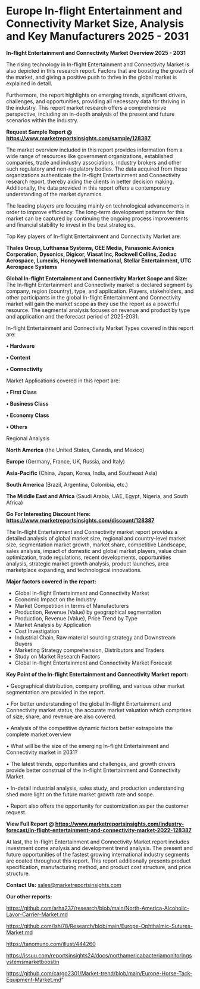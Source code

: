 # Europe In-flight Entertainment and Connectivity Market Size, Analysis and Key Manufacturers 2025 - 2031

<Strong> In-flight Entertainment and Connectivity Market Overview 2025 - 2031</strong>

The rising technology in In-flight Entertainment and Connectivity Market is also depicted in this research report. Factors that are boosting the growth of the market, and giving a positive push to thrive in the global market is explained in detail.

Furthermore, the report highlights on emerging trends, significant drivers, challenges, and opportunities, providing all necessary data for thriving in the industry. This report market research offers a comprehensive perspective, including an in-depth analysis of the present and future scenarios within the industry.

<strong>Request Sample Report @ <a href=https://www.marketreportsinsights.com/sample/128387>https://www.marketreportsinsights.com/sample/128387</a></strong>

The market overview included in this report provides information from a wide range of resources like government organizations, established companies, trade and industry associations, industry brokers and other such regulatory and non-regulatory bodies. The data acquired from these organizations authenticate the In-flight Entertainment and Connectivity research report, thereby aiding the clients in better decision making. Additionally, the data provided in this report offers a contemporary understanding of the market dynamics.

The leading players are focusing mainly on technological advancements in order to improve efficiency. The long-term development patterns for this market can be captured by continuing the ongoing process improvements and financial stability to invest in the best strategies.

Top Key players of In-flight Entertainment and Connectivity Market are:

<strong>Thales Group, Lufthansa Systems, GEE Media, Panasonic Avionics Corporation, Dysonics, Digicor, Viasat Inc, Rockwell Collins, Zodiac Aerospace, Lumexis, Honeywell International, Stellar Entertainment, UTC Aerospace Systems</strong>

<strong><b>Global In-flight Entertainment and Connectivity Market Scope and Size:</b></strong>
The In-flight Entertainment and Connectivity market is declared segment by company, region (country), type, and application. Players, stakeholders, and other participants in the global In-flight Entertainment and Connectivity market will gain the market scope as they use the report as a powerful resource. The segmental analysis focuses on revenue and product by type and application and the forecast period of 2025-2031.

In-flight Entertainment and Connectivity Market Types covered in this report are:

<strong>• Hardware

• Content

• Connectivity</strong>

Market Applications covered in this report are:

<strong>• First Class

• Business Class

• Economy Class

• Others</strong> 

Regional Analysis

<strong>North America</strong> (the United States, Canada, and Mexico)

<strong>Europe</strong> (Germany, France, UK, Russia, and Italy)

<strong>Asia-Pacific</strong> (China, Japan, Korea, India, and Southeast Asia)

<strong>South America</strong> (Brazil, Argentina, Colombia, etc.)

<strong>The Middle East and Africa</strong> (Saudi Arabia, UAE, Egypt, Nigeria, and South Africa)

<strong>Go For Interesting Discount Here: <a href=https://www.marketreportsinsights.com/discount/128387>https://www.marketreportsinsights.com/discount/128387</a></strong>

The In-flight Entertainment and Connectivity market report provides a detailed analysis of global market size, regional and country-level market size, segmentation market growth, market share, competitive Landscape, sales analysis, impact of domestic and global market players, value chain optimization, trade regulations, recent developments, opportunities analysis, strategic market growth analysis, product launches, area marketplace expanding, and technological innovations.

<strong><b>Major factors covered in the report:</b></strong>
<ul>
  <li>Global In-flight Entertainment and Connectivity Market </li>
  <li>Economic Impact on the Industry</li>
  <li>Market Competition in terms of Manufacturers</li>
  <li>Production, Revenue (Value) by geographical segmentation</li>
  <li>Production, Revenue (Value), Price Trend by Type</li>
  <li>Market Analysis by Application</li>
  <li>Cost Investigation</li>
  <li>Industrial Chain, Raw material sourcing strategy and Downstream Buyers</li>
  <li>Marketing Strategy comprehension, Distributors and Traders</li>
  <li>Study on Market Research Factors</li>
  <li>Global In-flight Entertainment and Connectivity Market Forecast</li>
</ul>

<strong><b>Key Point of the In-flight Entertainment and Connectivity Market report:</b></strong>

• Geographical distribution, company profiling, and various other market segmentation are provided in the report.

• For better understanding of the global In-flight Entertainment and Connectivity market status, the accurate market valuation which comprises of size, share, and revenue are also covered.

• Analysis of the competitive dynamic factors better extrapolate the complete market overview

• What will be the size of the emerging In-flight Entertainment and Connectivity market in 2031?

• The latest trends, opportunities and challenges, and growth drivers provide better construal of the In-flight Entertainment and Connectivity Market.

• In-detail industrial analysis, sales study, and production understanding shed more light on the future market growth rate and scope.

• Report also offers the opportunity for customization as per the customer request.

<strong><b>View Full Report @ <a href=https://www.marketreportsinsights.com/industry-forecast/in-flight-entertainment-and-connectivity-market-2022-128387>https://www.marketreportsinsights.com/industry-forecast/in-flight-entertainment-and-connectivity-market-2022-128387</a></b></strong>


At last, the In-flight Entertainment and Connectivity Market report includes investment come analysis and development trend analysis. The present and future opportunities of the fastest growing international industry segments are coated throughout this report. This report additionally presents product specification, manufacturing method, and product cost structure, and price structure.

<strong>Contact Us:</strong>
sales@marketreportsinsights.com

<strong>Our other reports:</strong>

<a href=https://github.com/arha237/research/blob/main/North-America-Alcoholic-Lavor-Carrier-Market.md>https://github.com/arha237/research/blob/main/North-America-Alcoholic-Lavor-Carrier-Market.md</a>

<a href=https://github.com/Ishi78/Research/blob/main/Europe-Ophthalmic-Sutures-Market.md>https://github.com/Ishi78/Research/blob/main/Europe-Ophthalmic-Sutures-Market.md</a>

<a href=https://tanomuno.com/illust/444260>https://tanomuno.com/illust/444260</a>

<a href=https://issuu.com/reportsinsights24/docs/northamericabacteriamonitoringsystemsmarketboostin>https://issuu.com/reportsinsights24/docs/northamericabacteriamonitoringsystemsmarketboostin</a>

<a href=https://github.com/cargo2301/Market-trend/blob/main/Europe-Horse-Tack-Equipment-Market.md>https://github.com/cargo2301/Market-trend/blob/main/Europe-Horse-Tack-Equipment-Market.md</a>"
